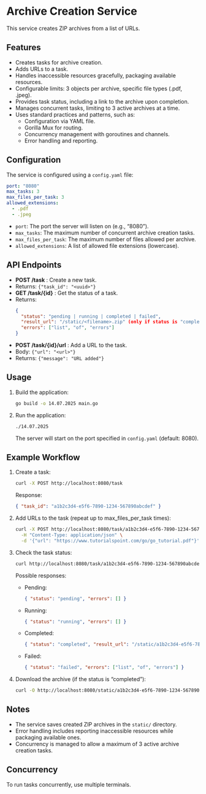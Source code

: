 
# Archive Creation Service

This service creates ZIP archives from a list of URLs.

## Features

*   Creates tasks for archive creation.
*   Adds URLs to a task.
*   Handles inaccessible resources gracefully, packaging available resources.
*   Configurable limits: 3 objects per archive, specific file types (.pdf, .jpeg).
*   Provides task status, including a link to the archive upon completion.
*   Manages concurrent tasks, limiting to 3 active archives at a time.
*   Uses standard practices and patterns, such as:
    *   Configuration via YAML file.
    *   Gorilla Mux for routing.
    *   Concurrency management with goroutines and channels.
    *   Error handling and reporting.

## Configuration

The service is configured using a `config.yaml` file:

```yaml
port: "8080"
max_tasks: 3
max_files_per_task: 3
allowed_extensions:
  - .pdf
  - .jpeg
```

* `port`: The port the server will listen on (e.g., “8080”).
* `max_tasks`: The maximum number of concurrent archive creation tasks.
* `max_files_per_task`: The maximum number of files allowed per archive.
* `allowed_extensions`: A list of allowed file extensions (lowercase).

## API Endpoints

* **POST /task** : Create a new task.
* Returns: `{"task_id": "<uuid>"}`
* **GET /task/{id}** : Get the status of a task.
* Returns:
  ```json
  {
    "status": "pending | running | completed | failed",
    "result_url": "/static/<filename>.zip" (only if status is "completed"),
    "errors": ["list", "of", "errors"]
  }
  ```
* **POST /task/{id}/url** : Add a URL to the task.
* Body: `{"url": "<url>"}`
* Returns: `{"message": "URL added"}`

## Usage

1. Build the application:

   ```bash
   go build -o 14.07.2025 main.go
   ```
2. Run the application:

   ```bash
   ./14.07.2025
   ```

   The server will start on the port specified in `config.yaml` (default: 8080).

## Example Workflow

1. Create a task:

   ```bash
   curl -X POST http://localhost:8080/task
   ```

   Response:

   ```json
   { "task_id": "a1b2c3d4-e5f6-7890-1234-567890abcdef" }
   ```
2. Add URLs to the task (repeat up to max_files_per_task times):

   ```bash
   curl -X POST http://localhost:8080/task/a1b2c3d4-e5f6-7890-1234-567890abcdef/url \
     -H "Content-Type: application/json" \
     -d '{"url": "https://www.tutorialspoint.com/go/go_tutorial.pdf"}'
   ```
3. Check the task status:

   ```bash
   curl http://localhost:8080/task/a1b2c3d4-e5f6-7890-1234-567890abcdef
   ```

   Possible responses:

   * Pending:
     ```json
     { "status": "pending", "errors": [] }
     ```
   * Running:
     ```json
     { "status": "running", "errors": [] }
     ```
   * Completed:
     ```json
     { "status": "completed", "result_url": "/static/a1b2c3d4-e5f6-7890-1234-567890abcdef.zip", "errors": [] }
     ```
   * Failed:
     ```json
     { "status": "failed", "errors": ["list", "of", "errors"] }
     ```
4. Download the archive (if the status is “completed”):

   ```bash
   curl -O http://localhost:8080/static/a1b2c3d4-e5f6-7890-1234-567890abcdef.zip
   ```

## Notes

* The service saves created ZIP archives in the `static/` directory.
* Error handling includes reporting inaccessible resources while packaging available ones.
* Concurrency is managed to allow a maximum of 3 active archive creation tasks.

## Concurrency

To run tasks concurrently, use multiple terminals.

